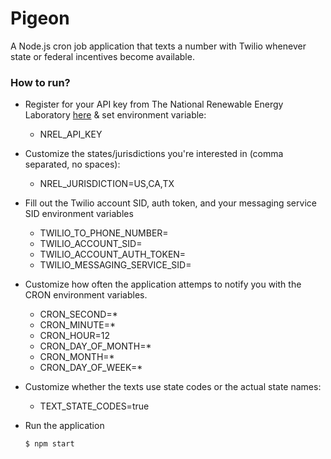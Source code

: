 # Pigeon
A Node.js cron job application that texts a number with Twilio whenever state or federal incentives become available.

### How to run?

- Register for your API key from The National Renewable Energy Laboratory [here](https://developer.nrel.gov/signup/) & set environment variable:
    * NREL_API_KEY

- Customize the states/jurisdictions you're interested in (comma separated, no spaces): 
    * NREL_JURISDICTION=US,CA,TX

- Fill out the Twilio account SID, auth token, and your messaging service SID environment variables
    * TWILIO_TO_PHONE_NUMBER=
    * TWILIO_ACCOUNT_SID=
    * TWILIO_ACCOUNT_AUTH_TOKEN=
    * TWILIO_MESSAGING_SERVICE_SID=

- Customize how often the application attemps to notify you with the CRON environment variables.
    * CRON_SECOND=*
    * CRON_MINUTE=*
    * CRON_HOUR=12
    * CRON_DAY_OF_MONTH=*
    * CRON_MONTH=*
    * CRON_DAY_OF_WEEK=*

- Customize whether the texts use state codes or the actual state names:
    * TEXT_STATE_CODES=true

- Run the application
    ```sh
    $ npm start
    ```

